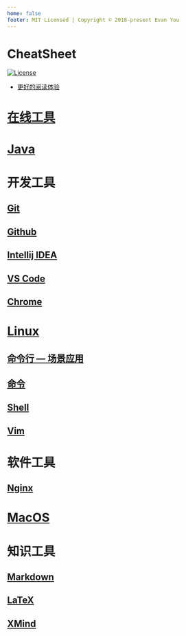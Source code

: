 ```yaml
---
home: false
footer: MIT Licensed | Copyright © 2018-present Evan You
---
```


# CheatSheet

[![License](https://img.shields.io/badge/license-Apache%202-4EB1BA.svg)](https://www.apache.org/licenses/LICENSE-2.0.html)  

* [更好的阅读体验](https://sunnnychan.github.io/cheatsheet/)

# [在线工具](ol-tools/)

# [Java](java/)

# 开发工具

## [Git](dev/git/)
## [Github](dev/github/)

## [Intellij IDEA](dev/idea/)
## [VS Code](dev/vscode/)
## [Chrome](dev/chrome/)

# [Linux](linux/)
## [命令行 — 场景应用](linux/cls/)
## [命令](linux/cmds)
## [Shell](linux/Shell)
## [Vim](http://112.126.103.179/archives/vim)

# 软件工具
## [Nginx](software/nginx)

# [MacOS](macos/)

# 知识工具
## [Markdown](knowledge/markdown/)
## [LaTeX](knowledge/latex/)
## [XMind](knowledge/xmind/)

